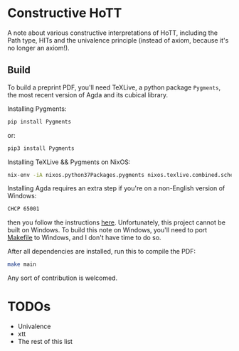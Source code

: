 # Constructive HoTT

A note about various constructive interpretations of HoTT,
including the Path type, HITs and the univalence principle
(instead of axiom, because it's no longer an axiom!).

## Build

To build a preprint PDF, you'll need TeXLive,
a python package `Pygments`,
the most recent version of Agda and its cubical library.

Installing Pygments:

```bash
pip install Pygments
```

or:

```bash
pip3 install Pygments
```

Installing TeXLive && Pygments on NixOS:

```bash
nix-env -iA nixos.python37Packages.pygments nixos.texlive.combined.scheme-full
```

Installing Agda requires an extra step if you're on a
non-English version of Windows:

```bash
CHCP 65001
```

then you follow the instructions
[here](https://github.com/agda/cubical/blob/master/INSTALL.md).
Unfortunately, this project cannot be built on Windows.
To build this note on Windows,
you'll need to port [Makefile](./Makefile) to Windows,
and I don't have time to do so.

After all dependencies are installed,
run this to compile the PDF:

```bash
make main
```

Any sort of contribution is welcomed.

# TODOs

+ Univalence
+ xtt
+ The rest of this list

